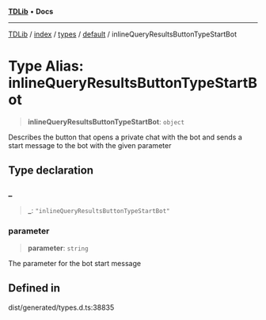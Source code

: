 [**TDLib**](../../../../../../README.md) • **Docs**

***

[TDLib](../../../../../../modules.md) / [index](../../../../../README.md) / [types](../../../README.md) / [default](../README.md) / inlineQueryResultsButtonTypeStartBot

# Type Alias: inlineQueryResultsButtonTypeStartBot

> **inlineQueryResultsButtonTypeStartBot**: `object`

Describes the button that opens a private chat with the bot and sends a start message to the bot with the given parameter

## Type declaration

### \_

> **\_**: `"inlineQueryResultsButtonTypeStartBot"`

### parameter

> **parameter**: `string`

The parameter for the bot start message

## Defined in

dist/generated/types.d.ts:38835
